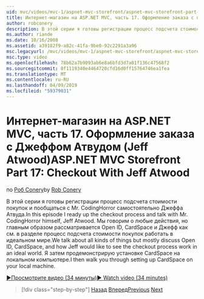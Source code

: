 ```yaml
---
uid: mvc/videos/mvc-1/aspnet-mvc-storefront/aspnet-mvc-storefront-part-17-checkout-with-jeff-atwood
title: Интернет-магазин на ASP.NET MVC, часть 17. Оформление заказа с помощью Джеффа Атвуда | Документация Майкрософт
author: robconery
description: В этой серии я готовы регистрации процесс подсчета стоимости покупок и пообщаться с Mr. CodingHorror самостоятельно Джеффа Атвуда. Мы говорим о любые действия, но главным образом обсуждать Ope...
ms.author: riande
ms.date: 10/16/2008
ms.assetid: a39182f9-a82c-41fa-9be0-92c2291a3a96
msc.legacyurl: /mvc/videos/mvc-1/aspnet-mvc-storefront/aspnet-mvc-storefront-part-17-checkout-with-jeff-atwood
msc.type: video
ms.openlocfilehash: 78b62a7b9093ab6e8a6bfd3d7a01f136c47568f2
ms.sourcegitcommit: 0f1119340e4464720cfd16d0ff15764746ea1fea
ms.translationtype: MT
ms.contentlocale: ru-RU
ms.lasthandoff: 04/09/2019
ms.locfileid: "59379031"
---
```

# <a name="aspnet-mvc-storefront-part-17-checkout-with-jeff-atwood"></a><span data-ttu-id="670c7-104">Интернет-магазин на ASP.NET MVC, часть 17. Оформление заказа с Джеффом Атвудом (Jeff Atwood)</span><span class="sxs-lookup"><span data-stu-id="670c7-104">ASP.NET MVC Storefront Part 17: Checkout With Jeff Atwood</span></span>

<span data-ttu-id="670c7-105">по [Роб Conery](https://github.com/robconery)</span><span class="sxs-lookup"><span data-stu-id="670c7-105">by [Rob Conery](https://github.com/robconery)</span></span>

<span data-ttu-id="670c7-106">В этой серии я готовы регистрации процесс подсчета стоимости покупок и пообщаться с Mr. CodingHorror самостоятельно Джеффа Атвуда.</span><span class="sxs-lookup"><span data-stu-id="670c7-106">In this episode I ready up the checkout process and talk with Mr. CodingHorror himself, Jeff Atwood.</span></span> <span data-ttu-id="670c7-107">Мы говорим о любые действия, но главным образом рассматривается Open ID, CardSpace и Джефф как см. в разделе процесс подсчета стоимости покупок работать в идеальном мире.</span><span class="sxs-lookup"><span data-stu-id="670c7-107">We talk about all kinds of things but mostly discuss Open ID, CardSpace, and how Jeff would like to see the checkout process work in an ideal world.</span></span> <span data-ttu-id="670c7-108">Я затем продемонстрирую установке CardSpace на локальном компьютере.</span><span class="sxs-lookup"><span data-stu-id="670c7-108">I then walk you through setting up CardSpace on your local machine.</span></span>

[<span data-ttu-id="670c7-109">&#9654;Просмотрите видео (34 минуты)</span><span class="sxs-lookup"><span data-stu-id="670c7-109">&#9654; Watch video (34 minutes)</span></span>](https://channel9.msdn.com/Blogs/ASP-NET-Site-Videos/aspnet-mvc-storefront-part-17-checkout-with-jeff-atwood)

> [!div class="step-by-step"]
> <span data-ttu-id="670c7-110">[Назад](aspnet-mvc-storefront-part-16-membership-redo-with-openid.md)
> [Вперед](aspnet-mvc-storefront-part-18-creating-an-experience.md)</span><span class="sxs-lookup"><span data-stu-id="670c7-110">[Previous](aspnet-mvc-storefront-part-16-membership-redo-with-openid.md)
[Next](aspnet-mvc-storefront-part-18-creating-an-experience.md)</span></span>
